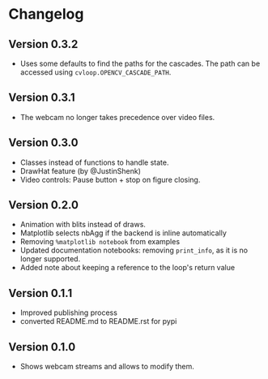 # Changelog


## Version 0.3.2

- Uses some defaults to find the paths for the cascades. The path can be accessed using `cvloop.OPENCV_CASCADE_PATH`.


## Version 0.3.1

* The webcam no longer takes precedence over video files.


## Version 0.3.0

* Classes instead of functions to handle state.
* DrawHat feature (by @JustinShenk)
* Video controls: Pause button + stop on figure closing.


## Version 0.2.0

* Animation with blits instead of draws.
* Matplotlib selects nbAgg if the backend is inline automatically
* Removing `%matplotlib notebook` from examples
* Updated documentation notebooks: removing `print_info`, as it is no longer supported.
* Added note about keeping a reference to the loop's return value


## Version 0.1.1

* Improved publishing process
* converted README.md to README.rst for pypi


## Version 0.1.0

* Shows webcam streams and allows to modify them.
